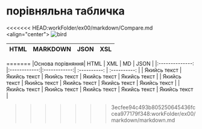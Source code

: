 # порівняльна табличка

<<<<<<< HEAD:workFolder/ex00/markdown/Compare.md
    <align="center">
        <img src="https://github.com/ITBA-SIGMA/MAIN-SIGMA/blob/main/helpMe/.gitpic/image.png" alt="bird">


|HTML|MARKDOWN|JSON|XSL|
|----|--------|----|---|
=======
|Основа порівняння| HTML         | XML          |     MD       |     JSON     |
|:--------------: |:------------:|:------------:| :----------: | :----------: |
|   Якийсь текст  | Якийсь текст | Якийсь текст | Якийсь текст | Якийсь текст |
|   Якийсь текст  | Якийсь текст | Якийсь текст | Якийсь текст | Якийсь текст |
|   Якийсь текст  | Якийсь текст | Якийсь текст | Якийсь текст | Якийсь текст |

>>>>>>> 3ecfee94c493b805250645436fccea977179f348:workFolder/ex00/markdown/markdown.md
